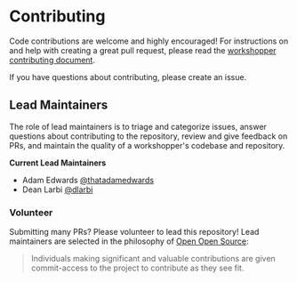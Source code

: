 # Contributing

Code contributions are welcome and highly encouraged! For instructions on and help with creating a great pull request, please read the [workshopper contributing document](https://github.com/workshopper/org/blob/master/CONTRIBUTING.md).

If you have questions about contributing, please create an issue.

## Lead Maintainers

The role of lead maintainers is to triage and categorize issues, answer questions about contributing to the repository, review and give feedback on PRs, and maintain the quality of a workshopper's codebase and repository.

**Current Lead Maintainers**
- Adam Edwards [@thatadamedwards](https://github.com/thatadamedwards)
- Dean Larbi [@dlarbi](https://github.com/dlarbi)

### Volunteer

Submitting many PRs? Please volunteer to lead this repository! Lead maintainers are selected in the philosophy of [Open Open Source](http://openopensource.org/):

> Individuals making significant and valuable contributions are given commit-access to the project to contribute as they see fit. 
